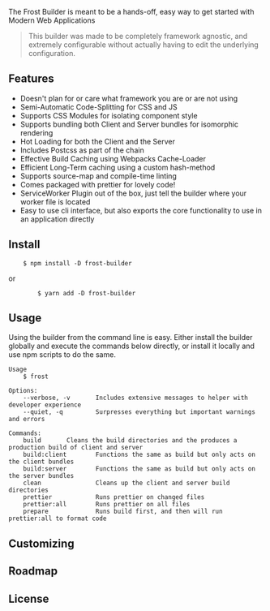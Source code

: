 The Frost Builder is meant to be a hands-off, easy way to get started with Modern Web Applications

> This builder was made to be completely framework agnostic, and extremely configurable without actually having to edit the underlying configuration.

## Features

- Doesn't plan for or care what framework you are or are not using
- Semi-Automatic Code-Splitting for CSS and JS
- Supports CSS Modules for isolating component style
- Supports bundling both Client and Server bundles for isomorphic rendering
- Hot Loading for both the Client and the Server
- Includes Postcss as part of the chain
- Effective Build Caching using Webpacks Cache-Loader
- Efficient Long-Term caching using a custom hash-method
- Supports source-map and compile-time linting
- Comes packaged with prettier for lovely code!
- ServiceWorker Plugin out of the box, just tell the builder where your worker file is located
- Easy to use cli interface, but also exports the core functionality to use in an application directly

## Install
```console
	$ npm install -D frost-builder
```

or
```console
		$ yarn add -D frost-builder
```

## Usage

Using the builder from the command line is easy. Either install the builder globally and execute the commands below directly, or install it locally and use npm scripts to do the same.

```
Usage
	$ frost

Options:
	--verbose, -v  		Includes extensive messages to helper with developer experience
	--quiet, -q  		Surpresses everything but important warnings and errors

Commands:
    build  		Cleans the build directories and the produces a production build of client and server
    build:client        Functions the same as build but only acts on the client bundles
    build:server        Functions the same as build but only acts on the server bundles
    clean               Cleans up the client and server build directories
    prettier            Runs prettier on changed files
    prettier:all        Runs prettier on all files
    prepare             Runs build first, and then will run prettier:all to format code
```


## Customizing
## Roadmap
## License